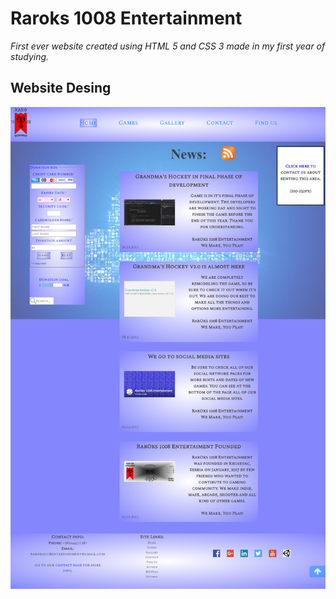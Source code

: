 # Raroks 1008 Entertainment

*First ever website created using HTML 5 and CSS 3 made in my first year of studying.*


## Website Desing

![Home Image](git-image/image8.png)